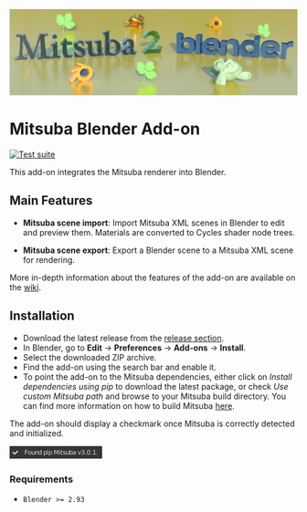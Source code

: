 ![Header Render](img/readme.png)

# Mitsuba Blender Add-on

[![Test suite](https://github.com/mitsuba-renderer/mitsuba2-blender/actions/workflows/test.yml/badge.svg?branch=sp-addon)](https://github.com/mitsuba-renderer/mitsuba2-blender/actions/workflows/test.yml)

This add-on integrates the Mitsuba renderer into Blender.

## Main Features

* **Mitsuba scene import**: Import Mitsuba XML scenes in Blender to edit and preview them. Materials are converted to Cycles shader node trees.

* **Mitsuba scene export**: Export a Blender scene to a Mitsuba XML scene for rendering.

More in-depth information about the features of the add-on are available on the [wiki](https://github.com/mitsuba-renderer/mitsuba2-blender/wiki).

## Installation

- Download the latest release from the [release section](https://github.com/mitsuba-renderer/mitsuba2-blender/releases).
- In Blender, go to **Edit** -> **Preferences** -> **Add-ons** -> **Install**.
- Select the downloaded ZIP archive.
- Find the add-on using the search bar and enable it.
- To point the add-on to the Mitsuba dependencies, either click on *Install dependencies using pip* to download the latest package, or check *Use custom Mitsuba path* and browse to your Mitsuba build directory. You can find more information on how to build Mitsuba [here](https://mitsuba.readthedocs.io/en/latest/src/developer_guide/compiling.html).

The add-on should display a checkmark once Mitsuba is correctly detected and initialized.

![Found Mitsuba](img/found_mitsuba.png)

### Requirements

* `Blender >= 2.93`

